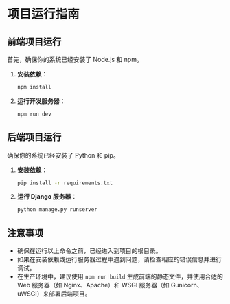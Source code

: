 
# 项目运行指南

## 前端项目运行

首先，确保你的系统已经安装了 Node.js 和 npm。

1. **安装依赖**：
    ```bash
    npm install
    ```

2. **运行开发服务器**：
    ```bash
    npm run dev
    ```

## 后端项目运行

确保你的系统已经安装了 Python 和 pip。

1. **安装依赖**：
    ```bash
    pip install -r requirements.txt
    ```

2. **运行 Django 服务器**：
    ```bash
    python manage.py runserver
    ```

## 注意事项

- 确保在运行以上命令之前，已经进入到项目的根目录。
- 如果在安装依赖或运行服务器过程中遇到问题，请检查相应的错误信息并进行调试。
- 在生产环境中，建议使用 `npm run build` 生成前端的静态文件，并使用合适的 Web 服务器（如 Nginx、Apache）和 WSGI 服务器（如 Gunicorn、uWSGI）来部署后端项目。